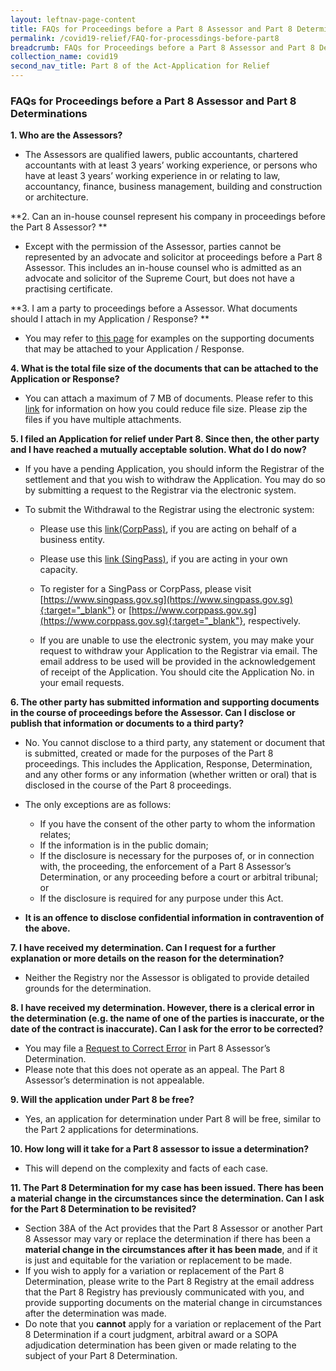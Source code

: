 ```yaml
---
layout: leftnav-page-content
title: FAQs for Proceedings before a Part 8 Assessor and Part 8 Determinations
permalink: /covid19-relief/FAQ-for-processdings-before-part8
breadcrumb: FAQs for Proceedings before a Part 8 Assessor and Part 8 Determinations
collection_name: covid19
second_nav_title: Part 8 of the Act-Application for Relief
---
```


### FAQs for Proceedings before a Part 8 Assessor and Part 8 Determinations ###

**1. Who are the Assessors?**
* The Assessors are qualified lawers, public accountants, chartered accountants with at least 3 years’ working experience, or persons who have at least 3 years’ working experience in or relating to law, accountancy, finance, business management, building and construction or architecture. 

**2. Can an in-house counsel represent his company in proceedings before the Part 8 Assessor? **
* Except with the permission of the Assessor, parties cannot be represented by an advocate and solicitor at proceedings before a Part 8 Assessor. This includes an in-house counsel who is admitted as an advocate and solicitor of the Supreme Court, but does not have a practising certificate. 

**3. I am a party to proceedings before a Assessor. What documents should I attach in my Application / Response? **
* You may refer to [this page](/covid19-relief/supporting-docu-part8) for examples on the supporting documents that may be attached to your Application / Response. 

**4. What is the total file size of the documents that can be attached to the Application or Response?**
* You can attach a maximum of 7 MB of documents. Please refer to this [link](/covid19-relief/tips) for information on how you could reduce file size. Please zip the files if you have multiple attachments. 

**5. I filed an Application for relief under Part 8. Since then, the other party and I have reached a mutually acceptable solution. What do I do now?**
* If you have a pending Application, you should inform the Registrar of the settlement and that you wish to withdraw the Application. You may do so by submitting a request to the Registrar via the electronic system.

* To submit the Withdrawal to the Registrar using the electronic system:
  * Please use this [link(CorpPass)](https://go.gov.sg/form-c-part-8-cp), if you are acting on behalf of a business entity. 
  * Please use this [link (SingPass)](https://go.gov.sg/form-c-part-8-sp),  if you are acting in your own capacity. 

  * To register for a SingPass or CorpPass, please visit [https://www.singpass.gov.sg](https://www.singpass.gov.sg){:target="_blank"} or [https://www.corppass.gov.sg](https://www.corppass.gov.sg){:target="_blank"}, respectively.


  * If you are unable to use the electronic system, you may make your request to withdraw your Application to the Registrar via email. The email address to be used will be provided in the acknowledgement of receipt of the Application. You should cite the Application No. in your email requests.

**6. The other party has submitted information and supporting documents in the course of proceedings before the Assessor. Can I disclose or publish that information or documents to a third party?**
* No.  You cannot disclose to a third party, any statement or document that is submitted, created or made for the purposes of the Part 8 proceedings. This includes the Application, Response, Determination, and any other forms or any information (whether written or oral) that is disclosed in the course of the Part 8 proceedings. 

* The only exceptions are as follows:
  * If you have the consent of the other party to whom the information relates;
  * If the information is in the public domain; 
  * If the disclosure is necessary for the purposes of, or in connection with, the proceeding, the enforcement of a Part 8 Assessor’s Determination, or any proceeding before a court or arbitral tribunal; or
  * If the disclosure is required for any purpose under this Act.

* **It is an offence to disclose confidential information in contravention of the above.** 

**7. I have received my determination. Can I request for a further explanation or more details on the reason for the determination?**
* Neither the Registry nor the Assessor is obligated to provide detailed grounds for the determination.

**8. I have received my determination. However, there is a clerical error in the determination (e.g. the name of one of the parties is inaccurate, or the date of the contract is inaccurate). Can I ask for the error to be corrected?**
* You may file a [Request to Correct Error](/covid19-relief/other-procedures-part8#correct-error) in Part 8 Assessor’s Determination.
* Please note that this does not operate as an appeal. The Part 8 Assessor’s determination is not appealable.

**9. Will the application under Part 8 be free?** 
* Yes, an application for determination under Part 8 will be free, similar to the Part 2 applications for determinations. 

**10. How long will it take for a Part 8 assessor to issue a determination?** 
* This will depend on the complexity and facts of each case. 

**11. The Part 8 Determination for my case has been issued. There has been a material change in the circumstances since the determination. Can I ask for the Part 8 Determination to be revisited?**

* Section 38A of the Act provides that the Part 8 Assessor or another Part 8 Assessor may vary or replace the determination if there has been a **material change in the circumstances after it has been made**, and if it is just and equitable for the variation or replacement to be made.
* If you wish to apply for a variation or replacement of the Part 8 Determination, please write to the Part 8 Registry at the email address that the Part 8 Registry has previously communicated with you, and provide supporting documents on the material change in circumstances after the determination was made.
* Do note that you **cannot** apply for a variation or replacement of the Part 8 Determination if a court judgment, arbitral award or a SOPA adjudication determination has been given or made relating to the subject of your Part 8 Determination.
